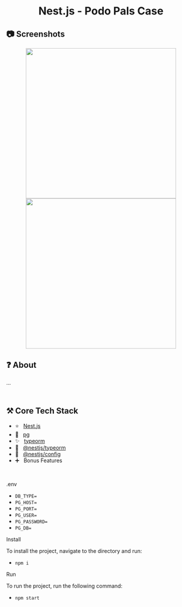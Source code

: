 <h1 align="center">
   Nest.js - Podo Pals Case
</h1>

<h2>
📷 Screenshots
</h2>

<p align="center">
  <img src="https://github.com/ozkannbuyuk/nestjs-podopals-case/assets/111967202/fcce33b7-439b-4921-b062-d02497eb0570" width="400" />
  <img src="https://github.com/ozkannbuyuk/nestjs-podopals-case/assets/111967202/87346868-0715-4849-952b-eaccda8d9b15" width="400" />
</p>

<h2>
❓ About
</h2>

...

<h2>
<br />
⚒️ Core Tech Stack
</h2>

- ⭐️ &nbsp; [Nest.js](https://nestjs.com)
- 🎈 &nbsp; [pg](https://www.npmjs.com/package/pg)
- ✨ &nbsp; [typeorm](https://www.npmjs.com/package/typeorm)
- 🎉 &nbsp; [@nestjs/typeorm](https://www.npmjs.com/package/@nestjs/typeorm)
- 🎊 &nbsp; [@nestjs/config](https://www.npmjs.com/package/@nestjs/config)
- ➕ &nbsp; Bonus Features

<br />

.env
- `DB_TYPE=`
- `PG_HOST=`
- `PG_PORT=`
- `PG_USER=`
- `PG_PASSWORD=`
- `PG_DB=`

Install

To install the project, navigate to the directory and run:

- `npm i`

Run

To run the project, run the following command:

- `npm start`
